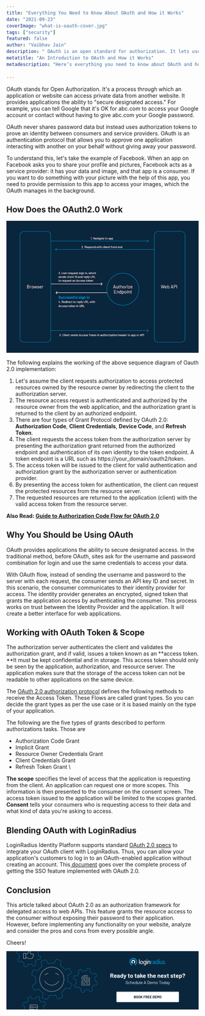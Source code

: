 ```yaml
---
title: "Everything You Need to Know About OAuth and How it Works"
date: "2021-09-23"
coverImage: "what-is-oauth-cover.jpg"
tags: ["security"]
featured: false 
author: "Vaibhav Jain"
description: " OAuth is an open standard for authorization. It lets users authorize third-party access to their servers without handing out their username and password. Read this blog to also find about OAuth 2.0 as an authorization framework for delegated access to web APIs."
metatitle: "An Introduction to OAuth and How it Works"
metadescription: "Here’s everything you need to know about OAuth and how it works. This blog focuses on 0Auth token and scopes and why enterprises should be using it."

---
```


OAuth stands for Open Authorization. It's a process through which an application or website can access private data from another website. It provides applications the ability to "secure designated access." For example, you can tell Google that it's OK for abc.com to access your Google account or contact without having to give abc.com your Google password.

OAuth never shares password data but instead uses authorization tokens to prove an identity between consumers and service providers. OAuth is an authentication protocol that allows you to approve one application interacting with another on your behalf without giving away your password.

To understand this, let's take the example of Facebook. When an app on Facebook asks you to share your profile and pictures, Facebook acts as a service provider: it has your data and image, and that app is a consumer. If you want to do something with your picture with the help of this app, you need to provide permission to this app to access your images, which the OAuth manages in the background.


## How Does the OAuth2.0 Work



![what-is-oauth-1](what-is-oauth-1.png)


The following explains the working of the above sequence diagram of Oauth 2.0 implementation: 



1. Let's assume the client requests authorization to access protected resources owned by the resource owner by redirecting the client to the authorization server.
2. The resource access request is authenticated and authorized by the resource owner from the web application, and the authorization grant is returned to the client by an authorized endpoint.
3. There are four types of Grant Protocol defined by OAuth 2.0: **Authorization Code**, **Client Credentials**, **Device Code**, and **Refresh Token**.
4. The client requests the access token from the authorization server by presenting the authorization grant returned from the authorized endpoint and authentication of its own identity to the token endpoint. A token endpoint is a URL such as https://your_domain/oauth2/token.
5. The access token will be issued to the client for valid authentication and authorization grant by the authorization server or authentication provider.
6. By presenting the access token for authentication, the client can request the protected resources from the resource server.
7. The requested resources are returned to the application (client) with the valid access token from the resource server.

**Also Read: [Guide to Authorization Code Flow for OAuth 2.0 ](https://www.loginradius.com/blog/async/authorization-code-flow-oauth/)**


## Why You Should be Using OAuth

OAuth provides applications the ability to secure designated access. In the traditional method, before OAuth, sites ask for the username and password combination for login and use the same credentials to access your data.


With OAuth flow, instead of sending the username and password to the server with each request, the consumer sends an API key ID and secret. In this scenario, the consumer communicates to their identity provider for access. The identity provider generates an encrypted, signed token that grants the application access by authenticating the consumer. This process works on trust between the Identity Provider and the application. It will create a better interface for web applications.


## Working with OAuth Token & Scope

The authorization server authenticates the client and validates the authorization grant, and if valid, issues a token known as an **access token. **It must be kept confidential and in storage. This access token should only be seen by the application, authorization, and resource server. The application makes sure that the storage of the access token can not be readable to other applications on the same device.

The [OAuth 2.0 authorization protocol](https://www.loginradius.com/blog/start-with-identity/oauth2.0-guide/) defines the following methods to receive the Access Token. These Flows are called grant types. So you can decide the grant types as per the use case or it is based mainly on the type of your application.

The following are the five types of grants described to perform authorizations tasks. Those are



* Authorization Code Grant
* Implicit Grant
* Resource Owner Credentials Grant
* Client Credentials Grant
* Refresh Token Grant \


**The scope** specifies the level of access that the application is requesting from the client. An application can request one or more scopes. This information is then presented to the consumer on the consent screen. The access token issued to the application will be limited to the scopes granted. **Consent** tells your consumers who is requesting access to their data and what kind of data you're asking to access.


## Blending OAuth with LoginRadius

LoginRadius Identity Platform supports standard [OAuth 2.0 specs](https://tools.ietf.org/html/rfc6749) to integrate your OAuth client with LoginRadius. Thus, you can allow your application's customers to log in to an OAuth-enabled application without creating an account. This[ document](https://www.loginradius.com/docs/single-sign-on/tutorial/federated-sso/oauth-2-0/oauth-2-0-overview/#oauthguide0) goes over the complete process of getting the SSO feature implemented with OAuth 2.0.


## Conclusion

This article talked about OAuth 2.0 as an authorization framework for delegated access to web APIs. This feature grants the resource access to the consumer without exposing their password to their application. However, before implementing any functionality on your website, analyze and consider the pros and cons from every possible angle.

Cheers!


[![book-a-demo-loginradius](../../assets/book-a-demo-loginradius.png)](https://www.loginradius.com/book-a-demo/)
